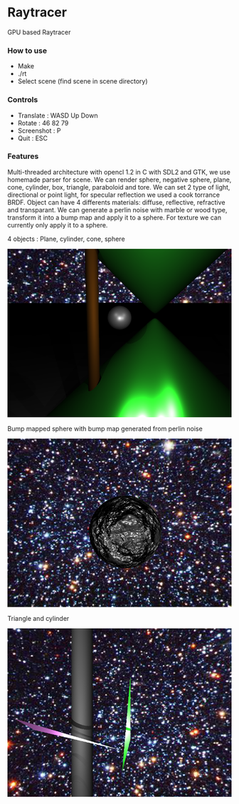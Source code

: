 # Raytracer
GPU based Raytracer

### How to use
- Make
- ./rt
- Select scene (find scene in scene directory)

### Controls
  - Translate : WASD Up Down
  - Rotate : 46 82 79
  - Screenshot : P
  - Quit : ESC
  
### Features
Multi-threaded architecture with opencl 1.2 in C with SDL2 and GTK, we use homemade parser for scene.
We can render sphere, negative sphere, plane, cone, cylinder, box, triangle, paraboloid and tore.
We can set 2 type of light, directional or point light, for specular reflection we used a cook torrance BRDF.
Object can have 4 differents materials: diffuse, reflective, refractive and transparant.
We can generate a perlin noise with marble or wood type, transform it into a bump map and apply it to a sphere.
For texture we can currently only apply it to a sphere.

4 objects : Plane, cylinder, cone, sphere

![alt text](https://github.com/thchin/Raytracer/blob/master/screenshots/screen1.bmp)

Bump mapped sphere with bump map generated from perlin noise

![alt text](https://github.com/thchin/Raytracer/blob/master/screenshots/screen2.bmp)

Triangle and cylinder

![alt text](https://github.com/thchin/Raytracer/blob/master/screenshots/screen3.bmp)
